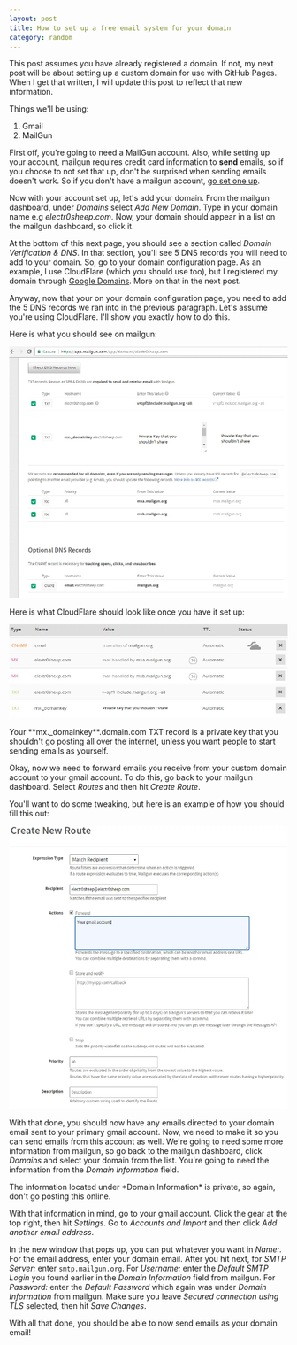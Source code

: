 ```yaml
---
layout: post
title: How to set up a free email system for your domain
category: random
---
```


<div markdown="1" class="alert alert-danger" role="alert">
This post assumes you have already registered a domain. If not, my next post
will be about setting up a custom domain for use with GitHub Pages. When I get
that written, I will update this post to reflect that new information.
</div>

Things we'll be using:
1. Gmail
2. MailGun

First off, you're going to need a MailGun account. Also, while setting up your
account, mailgun requires credit card information to **send** emails, so if you
choose to not set that up, don't be surprised when sending emails doesn't work.
So if you don't have a mailgun account, [go set one up](https://signup.mailgun.com/).

Now with your account set up, let's add your domain. From the mailgun dashboard,
under *Domains* select *Add New Domain*. Type in your domain name e.g
*electr0sheep.com*. Now, your domain should appear in a list on the mailgun
dashboard, so click it.

At the bottom of this next page, you should see a section called
*Domain Verification & DNS*. In that section, you'll see 5 DNS records you
will need to add to your domain. So, go to your domain configuration page. As an
example, I use CloudFlare (which you should use too), but I registered my domain
through [Google Domains](https://domains.google.com). More on that in the next
post.

Anyway, now that your on your domain configuration page, you need to add the 5
DNS records we ran into in the previous paragraph. Let's assume you're using
CloudFlare. I'll show you exactly how to do this.

Here is what you should see on mailgun:

![](/public/email/mailgun.webp)

Here is what CloudFlare should look like once you have it set up:

![](/public/email/cloudflare.webp)

<div markdown="1" class="alert alert-danger" role="alert">
Your **mx._domainkey**.domain.com TXT record is a private key that you shouldn't
go posting all over the internet, unless you want people to start sending emails
as yourself.
</div>

Okay, now we need to forward emails you receive from your custom domain account
to your gmail account. To do this, go back to your mailgun dashboard. Select
*Routes* and then hit *Create Route*.

You'll want to do some tweaking, but here is an example of how you should fill
this out:

![](/public/email/route.webp)

With that done, you should now have any emails directed to your domain email
sent to your primary gmail account. Now, we need to make it so you can send
emails from this account as well. We're going to need some more information from
mailgun, so go back to the mailgun dashboard, click *Domains* and select your
domain from the list. You're going to need the information from the
*Domain Information* field.

<div markdown="1" class="alert alert-danger" role="alert">
The information located under *Domain Information* is private, so again, don't
go posting this online.
</div>

With that information in mind, go to your gmail account. Click the gear at the
top right, then hit *Settings*. Go to *Accounts and Import* and then click
*Add another email address*.

In the new window that pops up, you can put whatever you want in *Name:*. For
the email address, enter your domain email. After you hit next, for *SMTP Server:*
enter `smtp.mailgun.org`. For *Username:* enter the *Default SMTP Login* you found
earlier in the *Domain Information* field from mailgun. For *Password:* enter
the *Default Password* which again was under *Domain Information* from mailgun.
Make sure you leave *Secured connection using TLS* selected, then hit *Save Changes*.

With all that done, you should be able to now send emails as your domain email!
